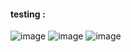 #### testing : 
![image](https://github.com/user-attachments/assets/926ddfe9-e315-48f6-ad95-a9a376df08df)
![image](https://github.com/user-attachments/assets/72bd4306-19ff-4629-a114-ef577775a49b)
![image](https://github.com/user-attachments/assets/e68499c9-6278-4ef4-b20f-cadd042bc276)
